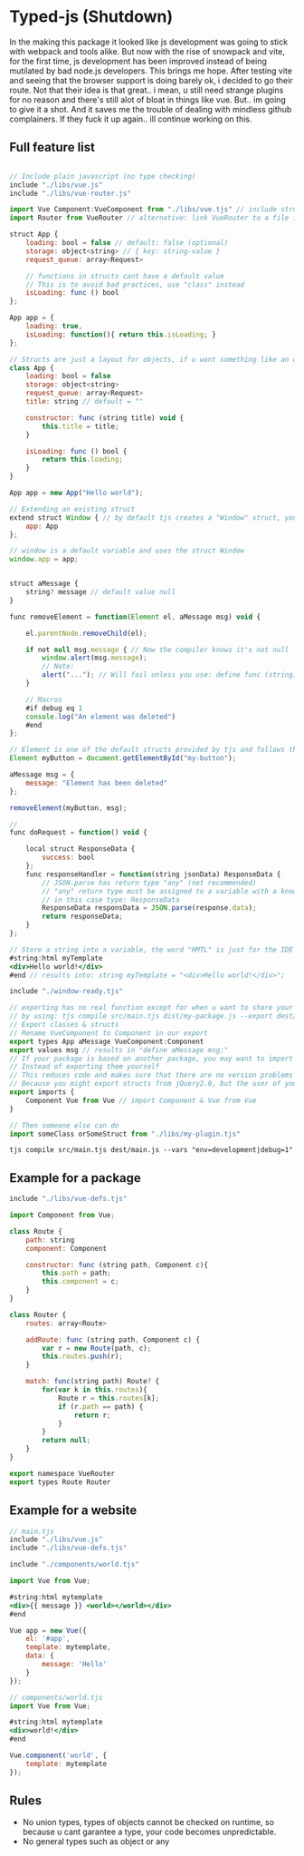 
# Typed-js (Shutdown)

In the making this package it looked like js development was going to stick with webpack and tools alike. But now with the rise of snowpack and vite, for the first time, js development has been improved instead of being mutilated by bad node.js developers. This brings me hope. After testing vite and seeing that the browser support is doing barely ok, i decided to go their route. Not that their idea is that great.. i mean, u still need strange plugins for no reason and there's still alot of bloat in things like vue. But.. im going to give it a shot. And it saves me the trouble of dealing with mindless github complainers. If they fuck it up again.. ill continue working on this.

## Full feature list

```jsx

// Include plain javascript (no type checking)
include "./libs/vue.js"
include "./libs/vue-router.js"

import Vue Component:VueComponent from "./libs/vue.tjs" // include structs, but give Component a new name 
import Router from VueRouter // alternative: link VueRouter to a file in the typedjs.json config 

struct App {
    loading: bool = false // default: false (optional)
    storage: object<string> // { key: string-value }
    request_queue: array<Request>

    // functions in structs cant have a default value
    // This is to avoid bad practices, use "class" instead
    isLoading: func () bool
};

App app = {
    loading: true,
    isLoading: function(){ return this.isLoading; }
};

// Structs are just a layout for objects, if u want something like an object with functions, u create a class
class App {
    loading: bool = false
    storage: object<string>
    request_queue: array<Request>
    title: string // default = ""

    constructor: func (string title) void {
        this.title = title;
    }

    isLoading: func () bool {
        return this.loading;
    }
}

App app = new App("Hello world");

// Extending an existing struct
extend struct Window { // by default tjs creates a "Window" struct, you can extend it like this
    app: App
};

// window is a default variable and uses the struct Window
window.app = app;


struct aMessage {
    string? message // default value null
}

func removeElement = function(Element el, aMessage msg) void {

    el.parentNode.removeChild(el);

    if not null msg.message { // Now the compiler knows it's not null
        window.alert(msg.message);
        // Note:
        alert("..."); // Will fail unless you use: define func (string) void alert
    }

    // Macros
    #if debug eq 1
    console.log("An element was deleted")
    #end
};

// Element is one of the default structs provided by tjs and follows the definitions found on the MDN website
Element myButton = document.getElementById("my-button");

aMessage msg = {
    message: "Element has been deleted"
};

removeElement(myButton, msg);

//
func doRequest = function() void {

    local struct ResponseData {
        success: bool
    };
    func responseHandler = function(string jsonData) ResponseData {
        // JSON.parse has return type "any" (not recommended)
        // "any" return type must be assigned to a variable with a known type
        // in this case type: ResponseData
        ResponseData responsData = JSON.parse(response.data);
        return responseData;
    }
};

// Store a string into a variable, the word "HMTL" is just for the IDE to know it's HTML
#string:html myTemplate
<div>Hello world!</div>
#end // results into: string myTemplate = "<div>Hello world!</div>"; 

include "./window-ready.tjs"

// exporting has no real function except for when u want to share your own structs/classes/functions/... with others
// by using: tjs compile src/main.tjs dist/my-package.js --export dest/my-package-defs.tjs
// Export classes & structs
// Rename VueComponent to Component in our export
export types App aMessage VueComponent:Component
export values msg // results in "define aMessage msg;"
// If your package is based on another package, you may want to import the components from that package
// Instead of exporting them yourself
// This reduces code and makes sure that there are no version problems
// Because you might export structs from jQuery2.0, but the user of your package might have included jQuery1.6
export imports {
    Component Vue from Vue // import Component & Vue from Vue
}

// Then someone else can do
import someClass orSomeStruct from "./libs/my-plugin.tjs"
```

```
tjs compile src/main.tjs dest/main.js --vars "env=development|debug=1"
```

## Example for a package

```jsx
include "./libs/vue-defs.tjs"

import Component from Vue;

class Route {
    path: string
    component: Component

    constructor: func (string path, Component c){
        this.path = path;
        this.component = c;
    }
}

class Router {
    routes: array<Route>

    addRoute: func (string path, Component c) {
        var r = new Route(path, c);
        this.routes.push(r);
    }

    match: func(string path) Route? {
        for(var k in this.routes){
            Route r = this.routes[k];
            if (r.path == path) {
                return r;
            }
        }
        return null;
    }
}

export namespace VueRouter
export types Route Router
```

## Example for a website

```jsx
// main.tjs
include "./libs/vue.js"
include "./libs/vue-defs.tjs"

include "./components/world.tjs"

import Vue from Vue;

#string:html mytemplate
<div>{{ message }} <world></world></div>
#end

Vue app = new Vue({
    el: '#app',
    template: mytemplate,
    data: {
        message: 'Hello'
    }
});

// components/world.tjs
import Vue from Vue;

#string:html mytemplate
<div>world!</div>
#end

Vue.component('world', {
    template: mytemplate
});
```

## Rules

- No union types, types of objects cannot be checked on runtime, so because u cant garantee a type, your code becomes unpredictable.
- No general types such as object or any
